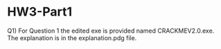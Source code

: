 # HW3-Part1

Q1) For Question 1 the edited exe is provided named CRACKMEV2.0.exe. The explanation is in the explanation.pdg file.

